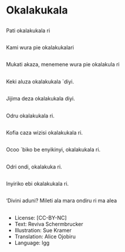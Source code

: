 # Okalakukala

##
Pati okalakukala ri

##
Kami wura pie okalakukalari

##
Mukati akaza, menemene wura pie
okalakula ri

##
Keki aluza okalakukala
`diyi.

##
Jijima deza okalakukala
diyi.

##
Odru okalakukala ri.

##
Kofia caza wizisi
okalakukala ri.

##
Ocoo `biko be enyikinyi, okalakukala ri.

##
Odri ondi, okalakuka ri.

##
Inyiriko ebi okalakukala
ri.

##
‘Divini aduni? Mileti ala mara ondiru ri ma alea

##
* License: [CC-BY-NC]
* Text: Reviva Schermbrucker
* Illustration: Sue Kramer
* Translation: Alice Ojobiru
* Language: lgg
